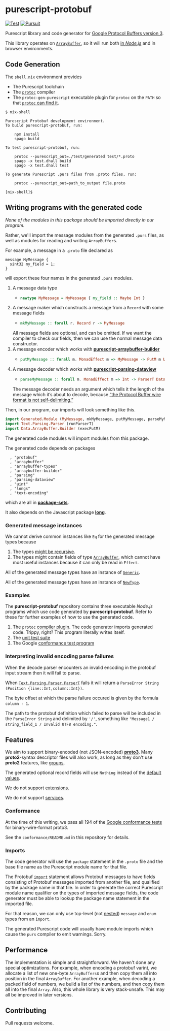 # purescript-protobuf

[![Test](https://github.com/xc-jp/purescript-protobuf/workflows/Test/badge.svg?branch=master)](https://github.com/xc-jp/purescript-protobuf/actions)
[![Pursuit](http://pursuit.purescript.org/packages/purescript-protobuf/badge)](http://pursuit.purescript.org/packages/purescript-protobuf/)

Purescript library and code generator for
[Google Protocol Buffers version 3](https://developers.google.com/protocol-buffers/docs/proto3).

This library operates on
[`ArrayBuffer`](https://pursuit.purescript.org/packages/purescript-arraybuffer-types/docs/Data.ArrayBuffer.Types#t:ArrayBuffer), so it will run both
[in *Node.js*](https://pursuit.purescript.org/packages/purescript-node-buffer/docs/Node.Buffer.Class)
and in browser environments.

## Code Generation

The `shell.nix` environment provides

* The Purescript toolchain
* The [`protoc`](https://github.com/protocolbuffers/protobuf/blob/master/src/README.md) compiler
* The `protoc-gen-purescript` executable plugin for `protoc` on the `PATH` so that
  [`protoc` can find it](https://developers.google.com/protocol-buffers/docs/reference/cpp/google.protobuf.compiler.plugin).

```
$ nix-shell

Purescript Protobuf development environment.
To build purescript-protobuf, run:

    npm install
    spago build

To test purescript-protobuf, run:

    protoc --purescript_out=./test/generated test/*.proto
    spago -x test.dhall build
    spago -x test.dhall test

To generate Purescript .purs files from .proto files, run:

    protoc --purescript_out=path_to_output file.proto

[nix-shell]$
```

## Writing programs with the generated code

*None of the modules in this package should be imported directly in our program.*

Rather, we'll import the message modules from the generated `.purs` files,
as well as modules for reading and writing `ArrayBuffer`s.

For example, a message in a `.proto` file declared as

```
message MyMessage {
  sint32 my_field = 1;
}
```

will export these four names in the generated `.purs` modules.

1. A message data type
   * ```purescript
     newtype MyMessage = MyMessage { my_field :: Maybe Int }
     ```
2. A message maker which constructs a message from a `Record`
   with some message fields
   * ```purescript
     mkMyMessage :: forall r. Record r -> MyMessage
     ```
   All message fields are optional, and can be
   omitted. If we want the compiler to check our fields, then we can use the
   normal message data constructor.
3. A message encoder which works with
   [__purescript-arraybuffer-builder__](http://pursuit.purescript.org/packages/purescript-arraybuffer-builder/)
   * ```purescript
     putMyMessage :: forall m. MonadEffect m => MyMessage -> PutM m Unit
     ```
4. A message decoder which works with
   [__purescript-parsing-dataview__](http://pursuit.purescript.org/packages/purescript-parsing-dataview/)
   * ```purescript
     parseMyMessage :: forall m. MonadEffect m => Int -> ParserT DataView m MyMessage
     ```
   The message decoder needs an argument which tells it the
   length of the message which it’s about to decode, because
   [“the Protocol Buffer wire format is not self-delimiting.”](https://developers.google.com/protocol-buffers/docs/techniques#streaming)

Then, in our program, our imports will look something like this.


```purescript
import Generated.Module (MyMessage, mkMyMessage, putMyMessage, parseMyMessage)
import Text.Parsing.Parser (runParserT)
import Data.ArrayBuffer.Builder (execPutM)
```

The generated code modules will import modules from this
package.

The generated code depends on packages

```
  , "protobuf"
  , "arraybuffer"
  , "arraybuffer-types"
  , "arraybuffer-builder"
  , "parsing"
  , "parsing-dataview"
  , "uint"
  , "longs"
  , "text-encoding"
```

which are all in
[__package-sets__](https://github.com/purescript/package-sets).

It also depends on the Javascript package
[__long__](https://www.npmjs.com/package/long).

### Generated message instances

We cannot derive common instances like `Eq` for the
generated message types because
1. The types [might be recursive](https://github.com/purescript/documentation/blob/master/errors/CycleInDeclaration.md).
2. The types might contain fields of type
   [`ArrayBuffer`](https://pursuit.purescript.org/packages/purescript-arraybuffer-types/docs/Data.ArrayBuffer.Types#t:ArrayBuffer),
   which cannot have most useful instances because it can only be read in `Effect`.

All of the generated message types have an instance of
[`Generic`](https://pursuit.purescript.org/packages/purescript-generics-rep/docs/Data.Generic.Rep#t:Generic).

All of the generated message types have an instance of
[`NewType`](https://pursuit.purescript.org/packages/purescript-newtype/docs/Data.Newtype#t:Newtype).

### Examples

The __purescript-protobuf__ repository contains three executable *Node.js*
programs which use code generated by __purescript-protobuf__. Refer to these
for further examples of how to use the generated code.

1. The `protoc`
   [compiler plugin](https://github.com/xc-jp/purescript-protobuf/blob/master/src/ProtocPlugin/Main.purs).
   The code generator imports generated code. Trippy, right? This program
   literally writes itself.
2. The
   [unit test suite](https://github.com/xc-jp/purescript-protobuf/blob/master/test/Main.purs)
3. The Google
   [conformance test program](https://github.com/xc-jp/purescript-protobuf/blob/master/conformance/Main.purs)

### Interpreting invalid encoding parse failures

When the decode parser encounters an invalid encoding in the protobuf input
stream then it will fail to parse.

When
[`Text.Parsing.Parser.ParserT`](https://pursuit.purescript.org/packages/purescript-parsing/docs/Text.Parsing.Parser#t:ParserT)
fails it will return a `ParseError String (Position {line::Int,column::Int})`.

The byte offset at which the parse failure occured is given by the
formula `column - 1`.

The path to the protobuf definition which failed to parse will be included
in the `ParseError String` and delimited by `'/'`, something
like `"Message1 / string_field_1 / Invalid UTF8 encoding."`.

## Features

We aim to support binary-encoded (not JSON-encoded)
[__proto3__](https://developers.google.com/protocol-buffers/docs/proto3).
Many __proto2__-syntax descriptor files will
also work, as long as they don't use __proto2__ features, like
[groups](https://developers.google.com/protocol-buffers/docs/proto#groups).

The generated optional record fields will use `Nothing` instead of the
[default values](https://developers.google.com/protocol-buffers/docs/proto3?hl=en#default).

We do not support
[extensions](https://developers.google.com/protocol-buffers/docs/proto?hl=en#extensions).

We do not support
[services](https://developers.google.com/protocol-buffers/docs/proto3?hl=en#services).

### Conformance

At the time of this writing, we pass all 194 of the
[Google conformance tests](https://github.com/protocolbuffers/protobuf/tree/master/conformance)
for binary-wire-format proto3.

See the `conformance/README.md` in this repository for details.

### Imports

The code generator will use the `package` statement in the `.proto` file
and the base file name as the Purescript module name for that file.

The Protobuf
[`import`](https://developers.google.com/protocol-buffers/docs/proto3#importing_definitions)
statement allows Protobuf messages to have fields
consisting of Protobuf messages imported from another file, and qualified
by the package name in that file. In order to generate
the correct Purescript module name qualifier on the types of imported message
fields, the code generator must be able to lookup the package name
statement in the imported file.

For that reason, we can only use top-level
(not [nested](https://developers.google.com/protocol-buffers/docs/proto3#nested))
`message` and `enum` types from an `import`.

The generated Purescript code will usually have module imports which cause
the `purs` compiler to emit warnings. Sorry.

## Performance

The implementation is simple and straightforward. We haven't done
any special optimizations. For example, when encoding a protobuf varint, we
allocate a list of new one-byte `ArrayBuffers`s and then copy them all into
position in the final `ArrayBuffer`. For another example, when decoding a
packed field of numbers, we build a list of the numbers, and then copy them
all into the final `Array`. Also, this whole library is very stack-unsafe.
This may all be improved in later versions.

## Contributing

Pull requests welcome.
